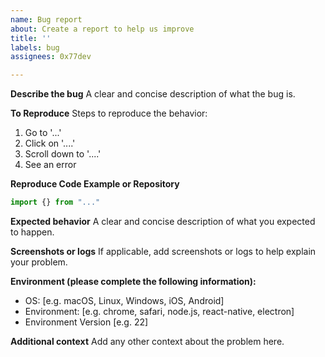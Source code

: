 ```yaml
---
name: Bug report
about: Create a report to help us improve
title: ''
labels: bug
assignees: 0x77dev

---
```


**Describe the bug**
A clear and concise description of what the bug is.

**To Reproduce**
Steps to reproduce the behavior:
1. Go to '...'
2. Click on '....'
3. Scroll down to '....'
4. See an error

**Reproduce Code Example or Repository**
```javascript
import {} from "..."
```

**Expected behavior**
A clear and concise description of what you expected to happen.

**Screenshots or logs**
If applicable, add screenshots or logs to help explain your problem.

**Environment (please complete the following information):**
 - OS: [e.g. macOS, Linux, Windows, iOS, Android]
 - Environment: [e.g. chrome, safari, node.js, react-native, electron]
 - Environment Version [e.g. 22]


**Additional context**
Add any other context about the problem here.
